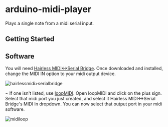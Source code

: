 # arduino-midi-player
Plays a single note from a midi serial input.
## Getting Started
## Software
You will need [Hairless MIDI<->Serial Bridge](https://projectgus.github.io/hairless-midiserial/).
Once downloaded and installed, change the MIDI IN option to your midi output device.

![hairlessmidi>serialbridge](https://projectgus.github.io/hairless-midiserial/images/windows.png)

~
If one isn't listed, use [loopMIDI](https://www.tobias-erichsen.de/software/loopmidi.html).
Open loopMIDI and click on the plus sign. Select that midi port you just created, and select it Hairless MIDI<->Serial Bridge's MIDI In dropdown. You can now select that output port in your midi software.

![midiloop](https://i.ibb.co/CBfkc5s/s.jpg)
